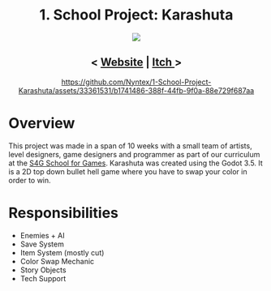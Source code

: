 <div align="center"> <h1>1. School Project: Karashuta</h1>

<a href="https://karashuta.school4games.net/"><img src="https://github.com/Nyntex/1-School-Project-Karashuta/assets/33361531/abd27d7b-aff8-4d87-a3aa-60073bb1ecee" /></a>


<h2>< <a href="https://karashuta.school4games.net/">Website</a> | <a href="https://s4g.itch.io/karashuta"> Itch </a> > </h2>

https://github.com/Nyntex/1-School-Project-Karashuta/assets/33361531/b1741486-388f-44fb-9f0a-88e729f687aa



</div>

# Overview

This project was made in a span of 10 weeks with a small team of artists, level designers, game designers and programmer as part of our curriculum at the <a href="https://www.school4games.net/">S4G School for Games</a>.
Karashuta was created using the Godot 3.5. It is a 2D top down bullet hell game where you have to swap your color in order to win.

# Responsibilities

- Enemies + AI
- Save System
- Item System (mostly cut)
- Color Swap Mechanic
- Story Objects
- Tech Support

